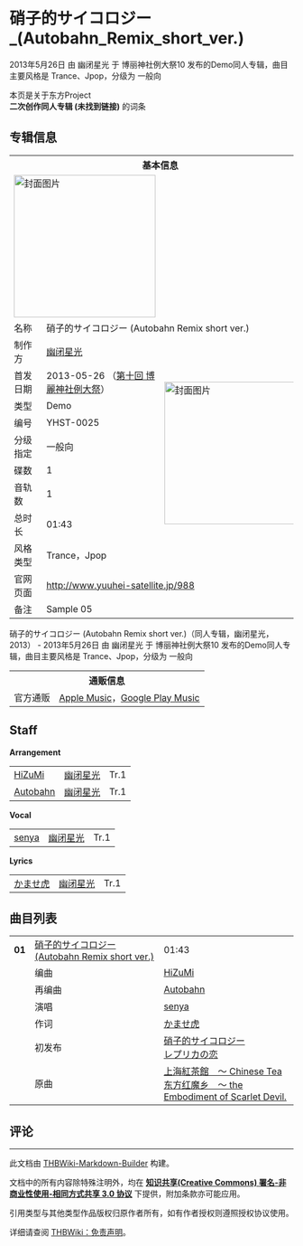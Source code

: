 # 硝子的サイコロジー_(Autobahn_Remix_short_ver.)

<!-- source html: G:\repos\THBWiki-Markdown-Builder\THBWikiMarkdown\Temp\main\8\8e\ns0%3A%E7%A1%9D%E5%AD%90%E7%9A%84%E3%82%B5%E3%82%A4%E3%82%B3%E3%83%AD%E3%82%B8%E3%83%BC_%28Autobahn_Remix_short_ver%2E%29.html -->

2013年5月26日 由 幽闭星光 于 博丽神社例大祭10 发布的Demo同人专辑，曲目主要风格是 Trance、Jpop，分级为 一般向

本页是关于东方Project  
 **二次创作同人专辑 (未找到链接)** 的词条
## 专辑信息

<table><tbody><tr><th colspan="3">基本信息</th></tr><tr><td class="cover-artwork-mobile" colspan="2"><a href="./文件-硝子的サイコロジー_(Autobahn_Remix_short_ver.)封面.jpg.md" class="image" title="封面图片"><img alt="封面图片" src="https://upload.thwiki.cc/thumb/b/b8/%E7%A1%9D%E5%AD%90%E7%9A%84%E3%82%B5%E3%82%A4%E3%82%B3%E3%83%AD%E3%82%B8%E3%83%BC_%28Autobahn_Remix_short_ver.%29%E5%B0%81%E9%9D%A2.jpg/251px-%E7%A1%9D%E5%AD%90%E7%9A%84%E3%82%B5%E3%82%A4%E3%82%B3%E3%83%AD%E3%82%B8%E3%83%BC_%28Autobahn_Remix_short_ver.%29%E5%B0%81%E9%9D%A2.jpg" decoding="async" loading="lazy" width="251" height="252" srcset="https://upload.thwiki.cc/thumb/b/b8/%E7%A1%9D%E5%AD%90%E7%9A%84%E3%82%B5%E3%82%A4%E3%82%B3%E3%83%AD%E3%82%B8%E3%83%BC_%28Autobahn_Remix_short_ver.%29%E5%B0%81%E9%9D%A2.jpg/377px-%E7%A1%9D%E5%AD%90%E7%9A%84%E3%82%B5%E3%82%A4%E3%82%B3%E3%83%AD%E3%82%B8%E3%83%BC_%28Autobahn_Remix_short_ver.%29%E5%B0%81%E9%9D%A2.jpg 1.5x, https://upload.thwiki.cc/b/b8/%E7%A1%9D%E5%AD%90%E7%9A%84%E3%82%B5%E3%82%A4%E3%82%B3%E3%83%AD%E3%82%B8%E3%83%BC_%28Autobahn_Remix_short_ver.%29%E5%B0%81%E9%9D%A2.jpg 2x" data-file-width="383" data-file-height="384"></a></td>
</tr><tr><td class="label">名称</td><td colspan="2"> 硝子的サイコロジー (Autobahn Remix short ver.) </td></tr><tr><td class="label">制作方</td><td><a href="./幽闭星光.md" title="幽闭星光">幽闭星光</a></td><td class="cover-artwork" rowspan="9" style="min-width:252px;"><a href="./文件-硝子的サイコロジー_(Autobahn_Remix_short_ver.)封面.jpg.md" class="image" title="封面图片"><img alt="封面图片" src="https://upload.thwiki.cc/thumb/b/b8/%E7%A1%9D%E5%AD%90%E7%9A%84%E3%82%B5%E3%82%A4%E3%82%B3%E3%83%AD%E3%82%B8%E3%83%BC_%28Autobahn_Remix_short_ver.%29%E5%B0%81%E9%9D%A2.jpg/251px-%E7%A1%9D%E5%AD%90%E7%9A%84%E3%82%B5%E3%82%A4%E3%82%B3%E3%83%AD%E3%82%B8%E3%83%BC_%28Autobahn_Remix_short_ver.%29%E5%B0%81%E9%9D%A2.jpg" decoding="async" loading="lazy" width="251" height="252" srcset="https://upload.thwiki.cc/thumb/b/b8/%E7%A1%9D%E5%AD%90%E7%9A%84%E3%82%B5%E3%82%A4%E3%82%B3%E3%83%AD%E3%82%B8%E3%83%BC_%28Autobahn_Remix_short_ver.%29%E5%B0%81%E9%9D%A2.jpg/377px-%E7%A1%9D%E5%AD%90%E7%9A%84%E3%82%B5%E3%82%A4%E3%82%B3%E3%83%AD%E3%82%B8%E3%83%BC_%28Autobahn_Remix_short_ver.%29%E5%B0%81%E9%9D%A2.jpg 1.5x, https://upload.thwiki.cc/b/b8/%E7%A1%9D%E5%AD%90%E7%9A%84%E3%82%B5%E3%82%A4%E3%82%B3%E3%83%AD%E3%82%B8%E3%83%BC_%28Autobahn_Remix_short_ver.%29%E5%B0%81%E9%9D%A2.jpg 2x" data-file-width="383" data-file-height="384"></a></td>
</tr><tr><td class="label">首发日期</td><td>2013-05-26&#160;（<a href="/展会作品列表?e=%E5%8D%9A%E4%B8%BD%E7%A5%9E%E7%A4%BE%E4%BE%8B%E5%A4%A7%E7%A5%AD%2310">第十回 博麗神社例大祭</a>）</td></tr><tr><td class="label">类型</td><td>Demo</td></tr><tr><td class="label">编号</td><td>YHST-0025</td></tr><tr><td class="label">分级指定</td><td>一般向</td></tr><tr><td class="label">碟数</td><td>1</td></tr><tr><td class="label">音轨数</td><td>1</td></tr><tr><td class="label">总时长</td><td>01:43</td></tr><tr><td class="label">风格类型</td><td>Trance，Jpop</td></tr>
<tr><td class="label">官网页面</td><td colspan="2"><a rel="nofollow" class="external free" href="http://www.yuuhei-satellite.jp/988">http://www.yuuhei-satellite.jp/988</a></td></tr><tr><td class="label">备注</td><td colspan="2">Sample 05</td></tr></tbody></table>

硝子的サイコロジー (Autobahn Remix short ver.)（同人专辑，幽闭星光，2013） - 2013年5月26日 由 幽闭星光 于 博丽神社例大祭10 发布的Demo同人专辑，曲目主要风格是 Trance、Jpop，分级为 一般向

<table><tbody><tr><th colspan="3">通贩信息</th></tr><tr><td class="label">官方通贩</td><td colspan="2"><a rel="nofollow" class="external text" href="https://itunes.apple.com/album/garasuteki-psychology-autobahn-remix-short-ver-single/1456068951">Apple Music</a>，<a rel="nofollow" class="external text" href="https://play.google.com/store/music/album?id=Bmiu2s2qyq2pb4twbytkjt6vryy">Google Play Music</a></td></tr></tbody></table>


## Staff
  
 **Arrangement**   

<table><tbody><tr><td><a href="./HiZuMi.md" title="HiZuMi">HiZuMi</a></td><td><a href="./幽闭星光.md" title="幽闭星光">幽闭星光</a></td><td>Tr.1</td></tr><tr><td><a href="/Autobahn" class="mw-redirect" title="Autobahn">Autobahn</a></td><td><a href="./幽闭星光.md" title="幽闭星光">幽闭星光</a></td><td>Tr.1</td></tr></tbody></table>

  
 **Vocal**   

<table><tbody><tr><td><a href="./senya.md" title="senya">senya</a></td><td><a href="./幽闭星光.md" title="幽闭星光">幽闭星光</a></td><td>Tr.1</td></tr></tbody></table>

  
 **Lyrics**   

<table><tbody><tr><td><a href="./かませ虎.md" title="かませ虎">かませ虎</a></td><td><a href="./幽闭星光.md" title="幽闭星光">幽闭星光</a></td><td>Tr.1</td></tr></tbody></table>


## 曲目列表

<table><tbody><tr><td id="1" class="infoO"><b>01</b></td><td id="硝子的サイコロジー_(Autobahn_Remix_short_ver.)" colspan="2" class="title"><a href="./歌词-硝子的サイコロジー.md" title="歌词:硝子的サイコロジー">硝子的サイコロジー (Autobahn Remix short ver.)</a><span class="thcsearchlinks"><a rel="nofollow" class="external text" href="https://cd.thwiki.cc?arrange=HiZuMi，Autobahn&amp;vocal=senya&amp;lyric=かませ虎&amp;ogmusic=上海紅茶館　～ Chinese Tea&amp;fromwiki=硝子的サイコロジー_(Autobahn_Remix_short_ver.)"><span title="搜索相似同人曲"></span></a></span></td><td class="time">01:43</td></tr><tr><td class="left"></td><td class="label">编曲</td><td class="text" colspan="2"><a href="./HiZuMi.md" title="HiZuMi">HiZuMi</a><span class="thcsearchlinks"><a rel="nofollow" class="external text" href="https://cd.thwiki.cc?arrange=，HiZuMi&amp;fromwiki=硝子的サイコロジー_(Autobahn_Remix_short_ver.)"><span></span></a></span></td></tr><tr><td class="left"></td><td class="label">再编曲</td><td class="text" colspan="2"><a href="/Autobahn" class="mw-redirect" title="Autobahn">Autobahn</a><span class="thcsearchlinks"><a rel="nofollow" class="external text" href="https://cd.thwiki.cc?arrange=Autobahn&amp;fromwiki=硝子的サイコロジー_(Autobahn_Remix_short_ver.)"><span></span></a></span></td></tr><tr><td class="left"></td><td class="label">演唱</td><td class="text" colspan="2"><a href="./senya.md" title="senya">senya</a><span class="thcsearchlinks"><a rel="nofollow" class="external text" href="https://cd.thwiki.cc?vocal=senya&amp;fromwiki=硝子的サイコロジー_(Autobahn_Remix_short_ver.)"><span></span></a></span></td></tr><tr><td class="left"></td><td class="label">作词</td><td class="text" colspan="2"><a href="./かませ虎.md" title="かませ虎">かませ虎</a><span class="thcsearchlinks"><a rel="nofollow" class="external text" href="https://cd.thwiki.cc?lyric=かませ虎&amp;fromwiki=硝子的サイコロジー_(Autobahn_Remix_short_ver.)"><span></span></a></span></td></tr><tr><td class="left"></td><td class="label">初发布</td><td class="text" colspan="2"><a href="/%E3%83%AC%E3%83%97%E3%83%AA%E3%82%AB%E3%81%AE%E6%81%8B#4" title="レプリカの恋">硝子的サイコロジー</a><div class="source"><a href="./レプリカの恋.md" title="レプリカの恋">レプリカの恋</a></div></td></tr><tr><td class="left"></td><td class="label">原曲</td><td class="text" colspan="2"><span class="thcsearchlinks"><a rel="nofollow" class="external text" href="https://cd.thwiki.cc?ogmusic=上海紅茶館　～ Chinese Tea&amp;fromwiki=硝子的サイコロジー_(Autobahn_Remix_short_ver.)"><span></span></a></span><div class="ogmusic"><a href="/%E4%B8%8A%E6%B5%B7%E7%B4%85%E8%8C%B6%E9%A4%A8_%EF%BD%9E_Chinese_Tea" class="mw-redirect" title="上海紅茶館 ～ Chinese Tea">上海紅茶館　～ Chinese Tea</a></div><div class="source"><a href="/%E4%B8%9C%E6%96%B9%E7%BA%A2%E9%AD%94%E4%B9%A1_%EF%BD%9E_the_Embodiment_of_Scarlet_Devil." class="mw-redirect" title="东方红魔乡 ～ the Embodiment of Scarlet Devil.">东方红魔乡　～ the Embodiment of Scarlet Devil.</a></div></td></tr></tbody></table>


## 评论




---

此文档由 [THBWiki-Markdown-Builder](https://github.com/Delsin-Yu/THBWiki-Markdown-Builder) 构建。

文档中的所有内容除特殊注明外，均在 [**知识共享(Creative Commons) 署名-非商业性使用-相同方式共享 3.0 协议**](https://creativecommons.org/licenses/by-sa/3.0/deed.zh-hans) 下提供，附加条款亦可能应用。

引用类型与其他类型作品版权归原作者所有，如有作者授权则遵照授权协议使用。

详细请查阅 [THBWiki：免责声明](https://thbwiki.cc/THBWiki:%E5%85%8D%E8%B4%A3%E5%A3%B0%E6%98%8E)。

